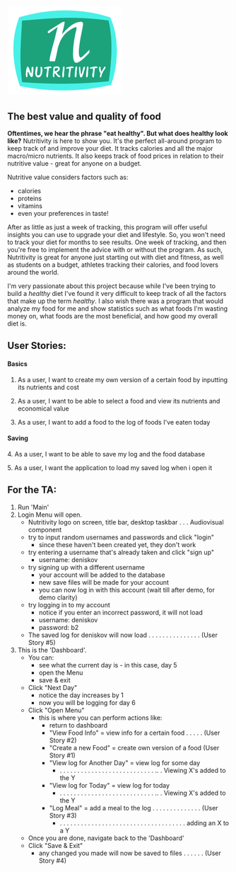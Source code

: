  # ![alt-text](data/NutritivityLogo.png)

## The best value and quality of food

**Oftentimes, we hear the phrase "eat healthy". But what does healthy look like?**
Nutritivity is here to show you. It's the perfect all-around program to keep track of
and improve your diet. It tracks calories and all the major macro/micro nutrients. It also keeps track of food prices in relation to their
nutritive value - great for anyone on a budget. 

Nutritive value considers factors such as: 
 - calories
 - proteins 
 - vitamins 
 - even your preferences in taste!
 
 After as little as just a week of tracking, this program will offer useful insights you can use to upgrade your diet
 and lifestyle. So, you won't need to track your diet for months to see results. One week of tracking, and then you're free
 to implement the advice with or without the program. As such, Nutritivity is great for anyone just starting out with diet
 and fitness, as well as students on a budget, athletes tracking their calories, and food lovers around the world.
 
I'm very passionate about this project because while I've been trying to build a *healthy* diet I've found it very 
difficult to keep track of all the factors that make up the term *healthy*. I also wish there was a program that would analyze my 
food for me and show statistics such as what foods I'm wasting money on, what foods are the most beneficial, and how 
good my overall diet is.

## User Stories:

#### Basics
1.  As a user, I want to create my own version of a certain food by inputting its nutrients and cost

2.  As a user, I want to be able to select a food and view its nutrients and economical value

3.  As a user, I want to add a food to the log of foods I've eaten today

#### Saving
4\. As a user, I want to be able to save my log and the food database

5\. As a user, I want the application to load my saved log when i open it


## For the TA:

1. Run 'Main'
2. Login Menu will open.
    - Nutritivity logo on screen, title bar, desktop taskbar . . .   Audiovisual component
    - try to input random usernames and passwords and click "login"
        - since these haven't been created yet, they don't work
    - try entering a username that's already taken and click "sign up"
        - username: deniskov
    - try signing up with a different username
        - your account will be added to the database
        - new save files will be made for your account
        - you can now log in with this account (wait till after demo, for demo clarity)
    - try logging in to my account
        - notice if you enter an incorrect password, it will not load
        - username: deniskov 
        - password: b2 
    - The saved log for deniskov will now load . . . . . . . . . . . . . . . (User Story #5)
3. This is the 'Dashboard'.
    - You can:
        - see what the current day is - in this case, day 5
        - open the Menu
        - save & exit
    - Click "Next Day"
        - notice the day increases by 1
        - now you will be logging for day 6
    - Click "Open Menu"
        - this is where you can perform actions like:
            - return to dashboard
            - "View Food Info" = view info for a certain food . . . . . (User Story #2)
            - "Create a new Food" = create own version of a food (User Story #1)
            - "View log for Another Day" = view log for some day
                - . . . . . . . . . . . . . . . . . . . . . . . . . . . .. .  Viewing X's added to the Y
            - "View log for Today" = view log for today
                - . . . . . . . . . . . . . . . . . . . . . . . . . . . .. .  Viewing X's added to the Y
            - "Log Meal" = add a meal to the log . . . . . . . . . . . . . . (User Story #3)
                - . . . . . . . . . . . . . . . . . . . . . . . . . . . . . . . . . . . . adding an X to a Y
    - Once you are done, navigate back to the 'Dashboard'
    - Click "Save & Exit"
        - any changed you made will now be saved to files . . . . . . (User Story #4)
    
            
     
